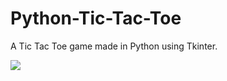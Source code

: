 # Python-Tic-Tac-Toe
A Tic Tac Toe game made in Python using Tkinter.

![](https://github.com/user-attachments/assets/6b2ee8a8-5a81-4fc9-b90c-f1072b50f110)
